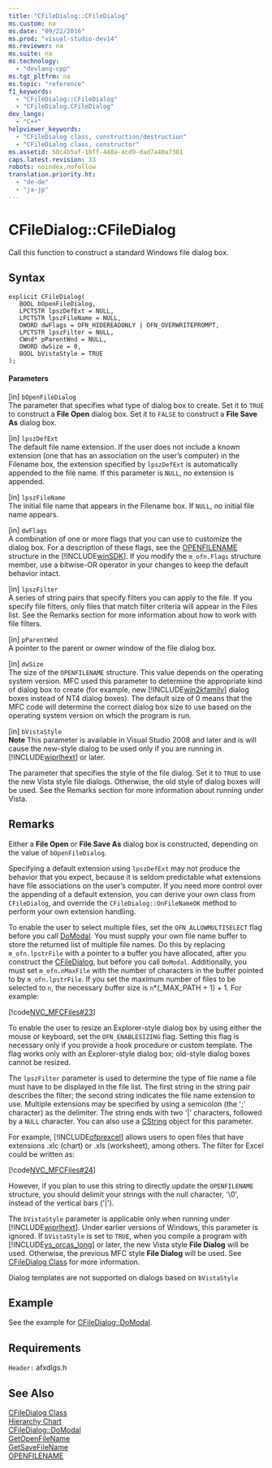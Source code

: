 ```yaml
---
title: "CFileDialog::CFileDialog"
ms.custom: na
ms.date: "09/22/2016"
ms.prod: "visual-studio-dev14"
ms.reviewer: na
ms.suite: na
ms.technology: 
  - "devlang-cpp"
ms.tgt_pltfrm: na
ms.topic: "reference"
f1_keywords: 
  - "CFileDialog::CFileDialog"
  - "CFileDialog.CFileDialog"
dev_langs: 
  - "C++"
helpviewer_keywords: 
  - "CFileDialog class, construction/destruction"
  - "CFileDialog class, constructor"
ms.assetid: 58c4b5af-1bff-448a-acd9-dad7a40a7301
caps.latest.revision: 33
robots: noindex,nofollow
translation.priority.ht: 
  - "de-de"
  - "ja-jp"
---
```

# CFileDialog::CFileDialog
Call this function to construct a standard Windows file dialog box.  
  
## Syntax  
  
```  
explicit CFileDialog(  
   BOOL bOpenFileDialog,  
   LPCTSTR lpszDefExt = NULL,  
   LPCTSTR lpszFileName = NULL,  
   DWORD dwFlags = OFN_HIDEREADONLY | OFN_OVERWRITEPROMPT,  
   LPCTSTR lpszFilter = NULL,  
   CWnd* pParentWnd = NULL,  
   DWORD dwSize = 0,  
   BOOL bVistaStyle = TRUE  
);  
```  
  
#### Parameters  
 [in] `bOpenFileDialog`  
 The parameter that specifies what type of dialog box to create. Set it to `TRUE` to construct a **File Open** dialog box. Set it to `FALSE` to construct a **File Save As** dialog box.  
  
 [in] `lpszDefExt`  
 The default file name extension. If the user does not include a known extension (one that has an association on the user’s computer) in the Filename box, the extension specified by `lpszDefExt` is automatically appended to the file name. If this parameter is `NULL`, no extension is appended.  
  
 [in] `lpszFileName`  
 The initial file name that appears in the Filename box. If `NULL`, no initial file name appears.  
  
 [in] `dwFlags`  
 A combination of one or more flags that you can use to customize the dialog box. For a description of these flags, see the [OPENFILENAME](http://msdn.microsoft.com/library/windows/desktop/ms646839) structure in the [!INCLUDE[winSDK](../vs140/includes/winsdk_md.md)]. If you modify the `m_ofn.Flags` structure member, use a bitwise-OR operator in your changes to keep the default behavior intact.  
  
 [in] `lpszFilter`  
 A series of string pairs that specify filters you can apply to the file. If you specify file filters, only files that match filter criteria will appear in the Files list. See the Remarks section for more information about how to work with file filters.  
  
 [in] `pParentWnd`  
 A pointer to the parent or owner window of the file dialog box.  
  
 [in] `dwSize`  
 The size of the `OPENFILENAME` structure. This value depends on the operating system version. MFC used this parameter to determine the appropriate kind of dialog box to create (for example, new [!INCLUDE[win2kfamily](../vs140/includes/win2kfamily_md.md)] dialog boxes instead of NT4 dialog boxes). The default size of 0 means that the MFC code will determine the correct dialog box size to use based on the operating system version on which the program is run.  
  
 [in] `bVistaStyle`  
 **Note** This parameter is available in Visual Studio 2008 and later and is will cause the new-style dialog to be used only if you are running in [!INCLUDE[wiprlhext](../vs140/includes/wiprlhext_md.md)] or later.  
  
 The parameter that specifies the style of the file dialog. Set it to `TRUE` to use the new Vista style file dialogs. Otherwise, the old style of dialog boxes will be used. See the Remarks section for more information about running under Vista.  
  
## Remarks  
 Either a **File Open** or **File Save As** dialog box is constructed, depending on the value of `bOpenFileDialog`.  
  
 Specifying a default extension using `lpszDefExt` may not produce the behavior that you expect, because it is seldom predictable what extensions have file associations on the user’s computer. If you need more control over the appending of a default extension, you can derive your own class from `CFileDialog`, and override the `CFileDialog::OnFileNameOK` method to perform your own extension handling.  
  
 To enable the user to select multiple files, set the `OFN_ALLOWMULTISELECT` flag before you call [DoModal](../vs140/cfiledialog--domodal.md). You must supply your own file name buffer to store the returned list of multiple file names. Do this by replacing `m_ofn.lpstrFile` with a pointer to a buffer you have allocated, after you construct the [CFileDialog](../vs140/cfiledialog-class.md), but before you call `DoModal`. Additionally, you must set `m_ofn.nMaxFile` with the number of characters in the buffer pointed to by `m_ofn.lpstrFile`. If you set the maximum number of files to be selected to `n`, the necessary buffer size is `n`*(_MAX_PATH + 1) + 1. For example:  
  
 [!code[NVC_MFCFiles#23](../vs140/codesnippet/CPP/cfiledialog--cfiledialog_1.cpp)]  
  
 To enable the user to resize an Explorer-style dialog box by using either the mouse or keyboard, set the `OFN_ENABLESIZING` flag. Setting this flag is necessary only if you provide a hook procedure or custom template. The flag works only with an Explorer-style dialog box; old-style dialog boxes cannot be resized.  
  
 The `lpszFilter` parameter is used to determine the type of file name a file must have to be displayed in the file list. The first string in the string pair describes the filter; the second string indicates the file name extension to use. Multiple extensions may be specified by using a semicolon (the ';' character) as the delimiter. The string ends with two '&#124;' characters, followed by a `NULL` character. You can also use a [CString](../vs140/using-cstring.md) object for this parameter.  
  
 For example, [!INCLUDE[ofprexcel](../vs140/includes/ofprexcel_md.md)] allows users to open files that have extensions .xlc (chart) or .xls (worksheet), among others. The filter for Excel could be written as:  
  
 [!code[NVC_MFCFiles#24](../vs140/codesnippet/CPP/cfiledialog--cfiledialog_2.cpp)]  
  
 However, if you plan to use this string to directly update the `OPENFILENAME` structure, you should delimit your strings with the null character, '\0', instead of the vertical bars ('&#124;').  
  
 The `bVistaStyle` parameter is applicable only when running under [!INCLUDE[wiprlhext](../vs140/includes/wiprlhext_md.md)]. Under earlier versions of Windows, this parameter is ignored. If `bVistaStyle` is set to `TRUE`, when you compile a program with [!INCLUDE[vs_orcas_long](../vs140/includes/vs_orcas_long_md.md)] or later, the new Vista style **File Dialog** will be used. Otherwise, the previous MFC style **File Dialog** will be used. See [CFileDialog Class](../vs140/cfiledialog-class.md) for more information.  
  
 Dialog templates are not supported on dialogs based on `bVistaStyle`  
  
## Example  
 See the example for [CFileDialog::DoModal](../vs140/cfiledialog--domodal.md).  
  
## Requirements  
 `Header:` afxdlgs.h  
  
## See Also  
 [CFileDialog Class](../vs140/cfiledialog-class.md)   
 [Hierarchy Chart](../vs140/hierarchy-chart.md)   
 [CFileDialog::DoModal](../vs140/cfiledialog--domodal.md)   
 [GetOpenFileName](http://msdn.microsoft.com/library/windows/desktop/ms646927)   
 [GetSaveFileName](http://msdn.microsoft.com/library/windows/desktop/ms646928)   
 [OPENFILENAME](http://msdn.microsoft.com/library/windows/desktop/ms646839)
